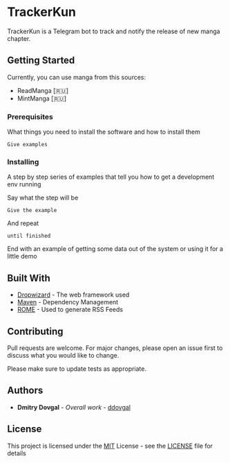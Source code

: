 # TrackerKun

TrackerKun is a Telegram bot to track and notify the release of new manga chapter.

## Getting Started

Currently, you can use manga from this sources:
- ReadManga [🇷🇺]
- MintManga [🇷🇺]

### Prerequisites

What things you need to install the software and how to install them

```
Give examples
```

### Installing

A step by step series of examples that tell you how to get a development env running

Say what the step will be

```
Give the example
```

And repeat

```
until finished
```

End with an example of getting some data out of the system or using it for a little demo

## Built With

- [Dropwizard](http://www.dropwizard.io/1.0.2/docs/) - The web framework used
- [Maven](https://maven.apache.org/) - Dependency Management
- [ROME](https://rometools.github.io/rome/) - Used to generate RSS Feeds

## Contributing
Pull requests are welcome. For major changes, please open an issue first to discuss what you would like to change.

Please make sure to update tests as appropriate.

## Authors

- **Dmitry Dovgal** - *Overall work* - [ddovgal](https://github.com/ddovgal)

## License
This project is licensed under the [MIT](https://choosealicense.com/licenses/mit/) License - see the [LICENSE](LICENSE) file for details